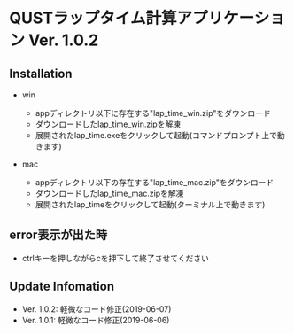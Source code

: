 # QUSTラップタイム計算アプリケーション Ver. 1.0.2

## Installation
* win
    * appディレクトリ以下に存在する"lap_time_win.zip"をダウンロード
    * ダウンロードしたlap_time_win.zipを解凍
    * 展開されたlap_time.exeをクリックして起動(コマンドプロンプト上で動きます)

* mac
    * appディレクトリ以下の存在する"lap_time_mac.zip"をダウンロード
    * ダウンロードしたlap_time_mac.zipを解凍
    * 展開されたlap_timeをクリックして起動(ターミナル上で動きます)

## error表示が出た時
* ctrlキーを押しながらcを押下して終了させてください

## Update Infomation
* Ver. 1.0.2: 軽微なコード修正(2019-06-07)
* Ver. 1.0.1: 軽微なコード修正(2019-06-06)

